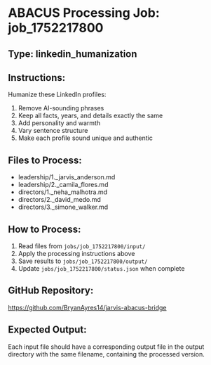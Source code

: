 # ABACUS Processing Job: job_1752217800

## Type: linkedin_humanization

## Instructions:

Humanize these LinkedIn profiles:
1. Remove AI-sounding phrases
2. Keep all facts, years, and details exactly the same
3. Add personality and warmth
4. Vary sentence structure
5. Make each profile sound unique and authentic


## Files to Process:
- leadership/1._jarvis_anderson.md
- leadership/2._camila_flores.md
- directors/1._neha_malhotra.md
- directors/2._david_medo.md
- directors/3._simone_walker.md

## How to Process:
1. Read files from `jobs/job_1752217800/input/`
2. Apply the processing instructions above
3. Save results to `jobs/job_1752217800/output/`
4. Update `jobs/job_1752217800/status.json` when complete

## GitHub Repository:
https://github.com/BryanAyres14/jarvis-abacus-bridge

## Expected Output:
Each input file should have a corresponding output file in the output directory
with the same filename, containing the processed version.
